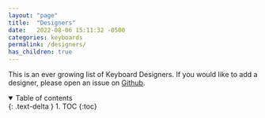 ```yaml
---
layout: "page"
title:  "Designers"
date:   2022-08-06 15:11:32 -0500
categories: keyboards
permalink: /designers/
has_children: true
---
```

This is an ever growing list of Keyboard Designers. If you would like to add a designer, please open an issue on [Github](https://github.com/patrickgil/The-Keyboard-Catalogue/issues).

<details open markdown="block">
  <summary>
    Table of contents
  </summary>
  {: .text-delta }
1. TOC
{:toc}
</details>
